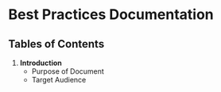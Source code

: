 # Best Practices Documentation

## Tables of Contents

1. **Introduction**
   * Purpose of Document
   * Target Audience
  
